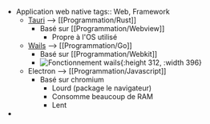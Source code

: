 - Application web native
  tags:: Web, Framework
	- [Tauri](https://tauri.app/) --> [[Programmation/Rust]]
		- Basé sur [[Programmation/Webview]]
			- Propre à l'OS utilisé
	- [Wails](https://wails.io/fr/) --> [[Programmation/Go]]
		- Basé sur [[Programmation/Webkit]]
		- ![Fonctionnement wails](https://wails.io/fr/assets/images/architecture-23c8df42202276ecee3e5cb7a0c6c51a.webp){:height 312, :width 396}
	- Electron --> [[Programmation/Javascript]]
		- Basé sur chromium
			- Lourd (package le navigateur)
			- Consomme beaucoup de RAM
			- Lent
-